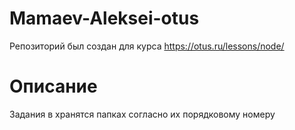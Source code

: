 # Mamaev-Aleksei-otus

Репозиторий был создан для курса https://otus.ru/lessons/node/

# Описание

Задания в хранятся папках согласно их порядковому номеру
